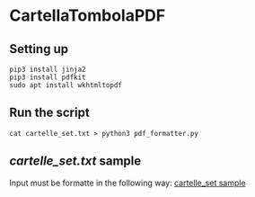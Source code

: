 # CartellaTombolaPDF

## Setting up
```
pip3 install jinja2
pip3 install pdfkit
sudo apt install wkhtmltopdf
```

## Run the script
```
cat cartelle_set.txt > python3 pdf_formatter.py
```

## _cartelle_set.txt_ sample
Input must be formatte in the following way: [cartelle_set sample](cartelle_set.txt)
